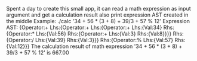 Spent a day to create this small app, it can read a math expression as input argument and get a calculation result also print expression AST created in the middle
Example:
 ./calc '34 + 56 * (3 + 8) + 39/3 + 57 % 12'
 Expression AST: {Operator:+ Lhs:{Operator:+ Lhs:{Operator:+ Lhs:{Val:34} Rhs:{Operator:* Lhs:{Val:56} Rhs:{Operator:+ Lhs:{Val:3} Rhs:{Val:8}}}} Rhs:{Operator:/ Lhs:{Val:39} Rhs:{Val:3}}} Rhs:{Operator:% Lhs:{Val:57} Rhs:{Val:12}}}
The calculation result of math expression '34 + 56 * (3 + 8) + 39/3 + 57 % 12' is 667.00


